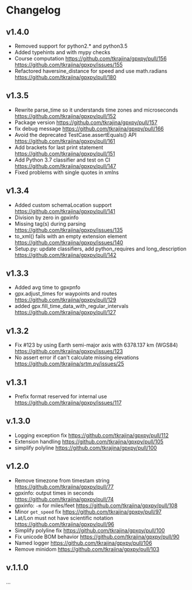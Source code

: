 # Changelog

## v1.4.0

* Removed support for python2.* and python3.5
* Added typehints and with mypy checks
* Course computation <https://github.com/tkrajina/gpxpy/pull/156> <https://github.com/tkrajina/gpxpy/issues/155>
* Refactored haversine_distance for speed and use math.radians <https://github.com/tkrajina/gpxpy/pull/180>

## v1.3.5

* Rewrite parse_time so it understands time zones and microseconds <https://github.com/tkrajina/gpxpy/pull/152>
* Package version <https://github.com/tkrajina/gpxpy/pull/157>
* fix debug message <https://github.com/tkrajina/gpxpy/pull/166>
* Avoid the deprecated TestCase.assertEquals() API <https://github.com/tkrajina/gpxpy/pull/161>
* Add brackets for last print statement <https://github.com/tkrajina/gpxpy/pull/151>
* Add Python 3.7 classifier and test on CI <https://github.com/tkrajina/gpxpy/pull/147>
* Fixed problems with single quotes in xmlns

## v1.3.4

* Added custom schemaLocation support <https://github.com/tkrajina/gpxpy/pull/141>
* Division by zero in gpxinfo
* Missing tag(s) during parsing <https://github.com/tkrajina/gpxpy/issues/135>
* to_xml() fails with an empty extension element <https://github.com/tkrajina/gpxpy/issues/140>
* Setup.py: update classifiers, add python_requires and long_description <https://github.com/tkrajina/gpxpy/pull/142>

## v1.3.3

* Added avg time to gpxpnfo
* gpx.adjust_times for waypoints and routes <https://github.com/tkrajina/gpxpy/pull/129>
* added gpx.fill_time_data_with_regular_intervals <https://github.com/tkrajina/gpxpy/pull/127>

## v1.3.2

* Fix #123 by using Earth semi-major axis with 6378.137 km (WGS84) <https://github.com/tkrajina/gpxpy/issues/123>
* No assert error if can't calculate missing elevations <https://github.com/tkrajina/srtm.py/issues/25>

## v1.3.1

* Prefix format reserved for internal use <https://github.com/tkrajina/gpxpy/issues/117>

## v.1.3.0

* Logging exception fix <https://github.com/tkrajina/gpxpy/pull/112>
* Extension handling <https://github.com/tkrajina/gpxpy/pull/105>
* simplify polyline <https://github.com/tkrajina/gpxpy/pull/100>

## v1.2.0

* Remove timezone from timestam string <https://github.com/tkrajina/gpxpy/pull/77>
* gpxinfo: output times in seconds <https://github.com/tkrajina/gpxpy/pull/74>
* gpxinfo: `-m` for miles/feet <https://github.com/tkrajina/gpxpy/pull/108>
* Minor `get_speed` fix <https://github.com/tkrajina/gpxpy/pull/97>
* Lat/Lon must not have scientific notation <https://github.com/tkrajina/gpxpy/pull/96>
* Simplify polyline fix <https://github.com/tkrajina/gpxpy/pull/100>
* Fix unicode BOM behavior <https://github.com/tkrajina/gpxpy/pull/90>
* Named logger <https://github.com/tkrajina/gpxpy/pull/106>
* Remove minidom <https://github.com/tkrajina/gpxpy/pull/103>

## v.1.1.0

...
